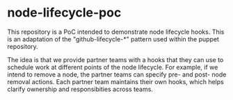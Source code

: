 # node-lifecycle-poc

This repository is a PoC intended to demonstrate node lifecycle hooks. This is an adaptation of the "github-lifecycle-*" pattern used within the puppet repository.

The idea is that we provide partner teams with a hooks that they can use to schedule work at different points of the node lifecycle. For example, if we intend to remove a node, the partner teams can specify pre- and post- node removal actions. Each partner team maintains their own hooks, which helps clarify ownership and responsibities across teams.
